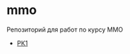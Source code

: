 # mmo
Репозиторий для работ по курсу ММО
<ul>
  <li>
    <a href="https://github.com/iya-iysha/mmo/blob/main/rk1%20mmo.ipynb">РК1</a>
  </li>
</ul>
